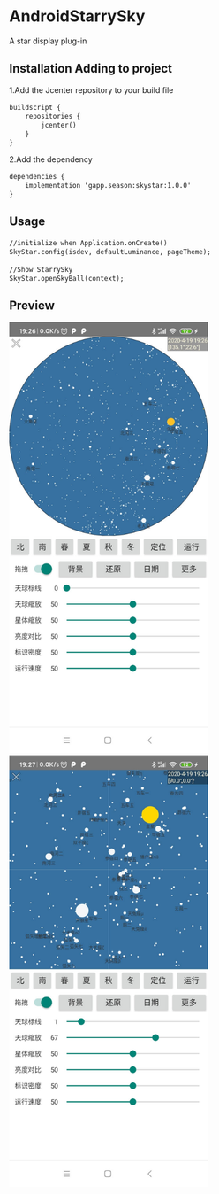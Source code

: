 # AndroidStarrySky
A star display plug-in

## Installation Adding to project
1.Add the Jcenter repository to your build file
```
buildscript {
    repositories {
        jcenter()
    }
}
```
2.Add the dependency
```
dependencies {
    implementation 'gapp.season:skystar:1.0.0'
}
```

## Usage
```
//initialize when Application.onCreate()
SkyStar.config(isdev, defaultLuminance, pageTheme);

//Show StarrySky
SkyStar.openSkyBall(context);
```

## Preview
<img src="assets/screenshot-star-1.jpg" alt="screenshot" width="360" height="780" /> <img src="assets/screenshot-star-2.jpg" alt="screenshot" width="360" height="780" />
